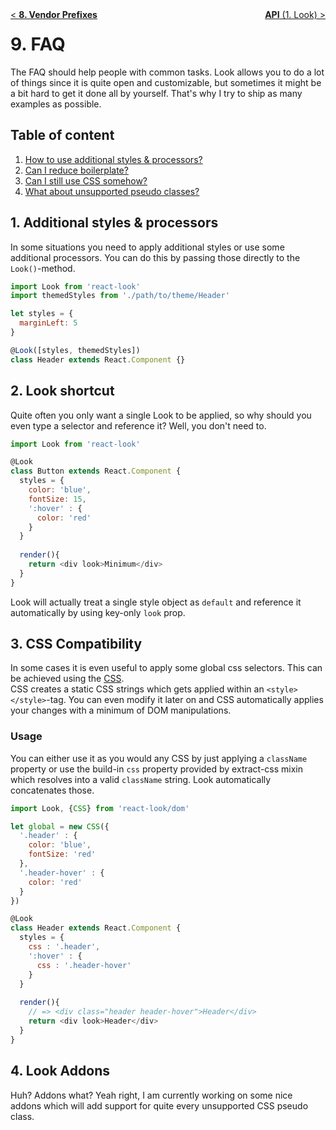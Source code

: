 <div style="float:left"><a href="VendorPrefixes.md">< <b>8. Vendor Prefixes</b></a></div>
<div style="float:right"><a href="api/Look.md"><b>API</b> (1. Look) ></a></div>

# 9. FAQ
The FAQ should help people with common tasks. Look allows you to do a lot of things since it is quite open and customizable, but sometimes it might be a bit hard to get it done all by yourself. That's why I try to ship as many examples as possible.

## Table of content
1. [How to use additional styles & processors?](#1-additional-styles--processors)
2. [Can I reduce boilerplate?](#2-look-shortcut)
3. [Can I still use CSS somehow?](#3-css-compatibility)
4. [What about unsupported pseudo classes?](#4-look-addons)

## 1. Additional styles & processors
In some situations you need to apply additional styles or use some additional processors. You can do this by passing those directly to the `Look()`-method.

```javascript
import Look from 'react-look'
import themedStyles from './path/to/theme/Header'

let styles = {
  marginLeft: 5
}

@Look([styles, themedStyles])
class Header extends React.Component {}
```

## 2. Look shortcut
Quite often you only want a single Look to be applied, so why should you even type a selector and reference it? Well, you don't need to.

```javascript
import Look from 'react-look'

@Look
class Button extends React.Component {
  styles = {
    color: 'blue',
    fontSize: 15,
    ':hover' : {
      color: 'red'
    }
  }
  
  render(){
    return <div look>Minimum</div>
  }
}
```
Look will actually treat a single style object as `default` and reference it automatically by using key-only `look` prop.

## 3. CSS Compatibility
In some cases it is even useful to apply some global css selectors. This can be achieved using the [CSS](api/CSS.md).  <br>CSS creates a static CSS strings which gets applied within an `<style></style>`-tag. You can even modify it later on and CSS automatically applies your changes with a minimum of DOM manipulations.

### Usage
You can either use it as you would any CSS by just applying a `className` property or use the build-in `css` property provided by extract-css mixin which resolves into a valid `className` string. Look automatically concatenates those.
```javascript
import Look, {CSS} from 'react-look/dom'

let global = new CSS({
  '.header' : {
    color: 'blue',
    fontSize: 'red'
  },
  '.header-hover' : {
    color: 'red'
  }
})

@Look
class Header extends React.Component {
  styles = {
    css : '.header',
    ':hover' : {
      css : '.header-hover'
    }
  }
  
  render(){
    // => <div class="header header-hover">Header</div>
    return <div look>Header</div>
  }
}
```

## 4. Look Addons
Huh? Addons what? Yeah right, I am currently working on some nice addons which will add support for quite every unsupported CSS pseudo class. 